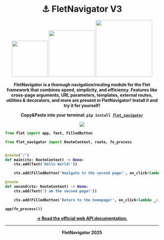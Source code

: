 <h1 align="center"><b>⚓ FletNavigator V3</b></h1>
<p align="center"><img src="https://img.shields.io/badge/V3.10.10-880808?style=for-the-badge&logo=flutter&logoColor=white" width=117>
<img src="https://img.shields.io/badge/Python%203.9%2B-880808?style=for-the-badge&logo=python&logoColor=white" width=151>
<img src="https://img.shields.io/badge/Awesome%20Flet-880808?style=for-the-badge&logo=styledcomponents&logoColor=white&logoSize=auto" width=185></p>

<p align="center"><b>FletNavigator is a thorough navigation/routing module for the Flet framework that combines speed, simplicity, and efficiency. Features like cross-page arguments, URL parameters, templates, external routes, utilities & decorators, and more are present in FletNavigator! Install it and try it for yourself!</b></p>

<p align="center"><b>Copy&Paste into your terminal: <code>pip install <a href="https://pypi.org/project/flet-navigator/">flet_navigator</a></code></b></p>

<p align="center"><img src="https://github.com/xzripper/flet_navigator/blob/main/mini.gif?raw=true"></p>

<b>

```python
from flet import app, Text, FilledButton

from flet_navigator import RouteContext, route, fn_process


@route('/')
def main(ctx: RouteContext) -> None:
    ctx.add(Text('Hello World!'))

    ctx.add(FilledButton('Navigate to the second page!', on_click=lambda _: ctx.navigate('second')))

@route
def second(ctx: RouteContext) -> None:
    ctx.add(Text('I am the second page!'))

    ctx.add(FilledButton('Return to the homepage!', on_click=lambda _: ctx.navigate_homepage()))

app(fn_process())
```
</b>

<p align="center"><a href="https://xzripper.github.io/flet_navigator"><b>→ Read the official web API documentation.</b></a></p>

<hr><p align="center"><b>FletNavigator 2025</b></p>
